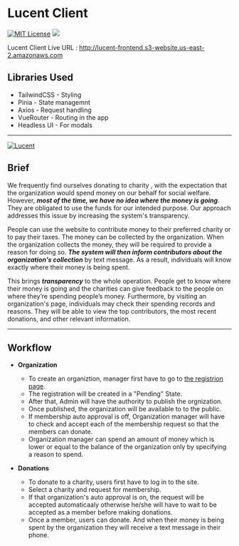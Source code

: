 # Lucent Client

[![MIT License](https://badgen.net/npm/license/lodash?color=yellow&label=License)](https://opensource.org/licenses/)
![](https://img.shields.io/badge/Frontend-Vue-informational?style=flat&logo=vuejs&logoColor=42b883&color=42b883)

Lucent Client Live URL : http://lucent-frontend.s3-website.us-east-2.amazonaws.com




## Libraries Used
-    TailwindCSS - Styling
-    Pinia - State managemnt
-    Axios - Request handling
-    VueRouter - Routing in the app
-    Headless UI - For modals

---


<a href="https://ibb.co/QH7zbq8"><img src="https://i.ibb.co/dps1W3b/Lucent.png" alt="Lucent" border="0"></a>



## Brief

 We frequently find ourselves donating to charity , with the expectation that the organization would spend money on our behalf for social welfare. However, ***most of the time, we have no idea where the money is going***. They are obligated to use the funds for our intended purpose. Our approach addresses this issue by increasing the system's transparency.

 People can use the website to contribute money to their preferred charity or to pay their taxes. The money can be collected by the organization. When the organization collects the money, they will be required to provide a reason for doing so. ***The system will then inform contributors about the organization's collection*** by text message. As a result, individuals will know exactly where their money is being spent.

 This brings ***transparency*** to the whole operation. People get to know where their money is going and the charities can give feedback to the people on where they’re spending people’s money. Furthermore, by visiting an organization's page, individuals may check their spending records and reasons. They will be able to view the top contributors, the most recent donations, and other relevant information.

---

## Workflow

- **Organization**
  - To create an organiztion, manager first have to go to [the registrion page](https://lucent-frontend.s3-website.us-east-2.amazonaws.com/orgreg).
  - The registration will be created in a "Pending" State.
  - After that, Admin will have the authority to publish the orgnization.
  - Once published, the organization will be available to to the public.
  - If membership auto approval is off, Organization manager will have to check and accept each of the membership request so that the members can donate.
  - Organization manager can spend an amount of money which is lower or equal to the balance of the organization only by specifying a reason to spend.

- **Donations**
  - To donate to a charity, users first have to log in to the site.
  - Select a charity and request for membership.
  - If that organization's auto approval is on, the request will be accepted automaticaaly otherwise he/she will have to wait to be accepted as a member before making donations.
  - Once a member, users can donate. And when their money is being spent by the organization they will receive a text message in their phone. 
